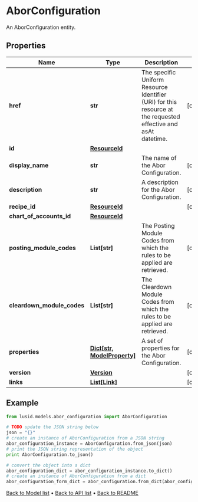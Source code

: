 # AborConfiguration

An AborConfiguration entity.

## Properties
Name | Type | Description | Notes
------------ | ------------- | ------------- | -------------
**href** | **str** | The specific Uniform Resource Identifier (URI) for this resource at the requested effective and asAt datetime. | [optional] 
**id** | [**ResourceId**](ResourceId.md) |  | 
**display_name** | **str** | The name of the Abor Configuration. | [optional] 
**description** | **str** | A description for the Abor Configuration. | [optional] 
**recipe_id** | [**ResourceId**](ResourceId.md) |  | [optional] 
**chart_of_accounts_id** | [**ResourceId**](ResourceId.md) |  | 
**posting_module_codes** | **List[str]** | The Posting Module Codes from which the rules to be applied are retrieved. | [optional] 
**cleardown_module_codes** | **List[str]** | The Cleardown Module Codes from which the rules to be applied are retrieved. | [optional] 
**properties** | [**Dict[str, ModelProperty]**](ModelProperty.md) | A set of properties for the Abor Configuration. | [optional] 
**version** | [**Version**](Version.md) |  | [optional] 
**links** | [**List[Link]**](Link.md) |  | [optional] 

## Example

```python
from lusid.models.abor_configuration import AborConfiguration

# TODO update the JSON string below
json = "{}"
# create an instance of AborConfiguration from a JSON string
abor_configuration_instance = AborConfiguration.from_json(json)
# print the JSON string representation of the object
print AborConfiguration.to_json()

# convert the object into a dict
abor_configuration_dict = abor_configuration_instance.to_dict()
# create an instance of AborConfiguration from a dict
abor_configuration_form_dict = abor_configuration.from_dict(abor_configuration_dict)
```
[Back to Model list](../README.md#documentation-for-models) &#8226; [Back to API list](../README.md#documentation-for-api-endpoints) &#8226; [Back to README](../README.md)


